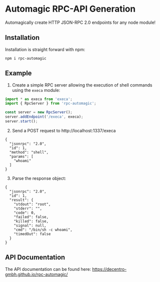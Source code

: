 # Automagic RPC-API Generation

Automagically create HTTP JSON-RPC 2.0 endpoints for any node module!

## Installation

Installation is straight forward with npm:
```
npm i rpc-automagic
```

## Example

1. Create a simple RPC server allowing the execution of shell commands using the `execa` module:
```ts
import * as execa from 'execa';
import { RpcServer } from 'rpc-automagic';

const server = new RpcServer();
server.addEndpoint('/execa', execa);
server.start();
```

2. Send a POST request to http://localhost:1337/execa
```
{
  "jsonrpc": "2.0",
  "id": 1,
  "method": "shell",
  "params": [
    "whoami"
  ]
}
```

3. Parse the response object:
```
{
  "jsonrpc": "2.0",
  "id": 1,
  "result": {
    "stdout": "root",
    "stderr": "",
    "code": 0,
    "failed": false,
    "killed": false,
    "signal": null,
    "cmd": "/bin/sh -c whoami",
    "timedOut": false
  }
}
```

## API Documentation

The API documentation can be found here: https://decentro-gmbh.github.io/rpc-automagic/
